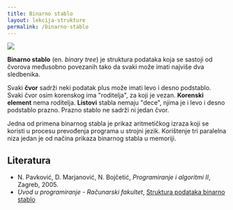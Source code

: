 ```yaml
---
title: Binarno stablo
layout: lekcija-strukture
permalink: /binarno-stablo
---
```


![](https://www.tutorialspoint.com/data_structures_algorithms/images/binary_tree.jpg)

**Binarno stablo** (en. *binary tree*) je struktura podataka koja se sastoji od čvorova međusobno povezanih tako da svaki može imati najviše dva sledbenika.

Svaki **čvor** sadrži neki podatak plus može imati levo i desno podstablo. Svaki čvor osim korenskog ima "roditelja", za koji je vezan. **Korenski element** nema roditelja. **Listovi** stabla nemaju "dece", njima je i levo i desno podstablo prazno. Prazno stablo ne sadrži ni jedan čvor.

Jedna od primena binarnog stabla je prikaz aritmetičkog izraza koji se koristi u procesu prevođenja programa u strojni jezik. Korištenje tri paralelna niza jedan je od načina prikaza binarnog stabla u memoriji.

## Literatura

- N. Pavković, D. Marjanović, N. Bojčetić, *Programiranje i algoritmi II*, Zagreb, 2005.
- *Uvod u programiranje - Računarski fakultet*, [Struktura podataka binarno stablo](https://petlja.org/BubbleBee/r/lekcije/uvod-u-programiranje/nedelja_12)
